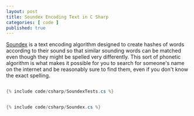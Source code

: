 ```yaml
---
layout: post
title: Soundex Encoding Text in C Sharp
categories: [ code ]
published: true
---
```


<a href="https://en.wikipedia.org/wiki/Soundex">Soundex</a> is a text encoding algorithm designed to create hashes 
of words according to their sound so that similar sounding words can be matched even though they might be 
spelled very differently. This sort of phonetic algorithm is what makes it possible for you to search for someone's 
name on the internet and be reasonably sure to find them, even if you don't know the exact spelling.


```csharp

{% include code/csharp/SoundexTests.cs %}

```


```csharp

{% include code/csharp/Soundex.cs %}

```


